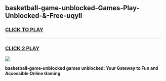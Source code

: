 
## basketball-game-unblocked-Games-Play-Unblocked-&-Free-uqyll
<h3>
<a href="https://premium76.site?title=basketball-game-unblocked&ref=24A">CLICK TO PLAY</a></h3>
<hr>

<h3>
<a href="https://premium76.site?title=basketball-game-unblocked&ref=24A">CLICK 2 PLAY</a>
  
</h3>

<a href="https://premium76.site?title=basketball-game-unblocked&ref=24A"><img src="https://clearcache.store/games.png"></a>


**basketball-game-unblocked games unblocked: Your Gateway to Fun and Accessible Online Gaming**
